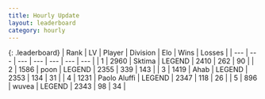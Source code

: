 ```yaml
---
title: Hourly Update
layout: leaderboard
category: hourly
---
```


{: .leaderboard}
| Rank | LV | Player | Division | Elo | Wins | Losses |
| --- | --- | --- | --- | --- | --- | --- |
| <span data-change="0">1</span> | 2960 | <span title="ID: 353063">Sktima</span> | LEGEND | <span data-change="0">2410</span> | <span data-change="0">262</span> | <span data-change="0">90</span> |
| <span data-change="0">2</span> | 1586 | <span title="ID: 540690">poon</span> | LEGEND | <span data-change="0">2355</span> | <span data-change="0">339</span> | <span data-change="0">143</span> |
| <span data-change="0">3</span> | 1419 | <span title="ID: 402846">Ahab</span> | LEGEND | <span data-change="0">2353</span> | <span data-change="0">134</span> | <span data-change="0">31</span> |
| <span data-change="0">4</span> | 1231 | <span title="ID: 512212">Paolo Aluffi</span> | LEGEND | <span data-change="0">2347</span> | <span data-change="0">118</span> | <span data-change="0">26</span> |
| <span data-change="0">5</span> | 896 | <span title="ID: 740957">wuvea</span> | LEGEND | <span data-change="0">2343</span> | <span data-change="0">98</span> | <span data-change="0">34</span> |